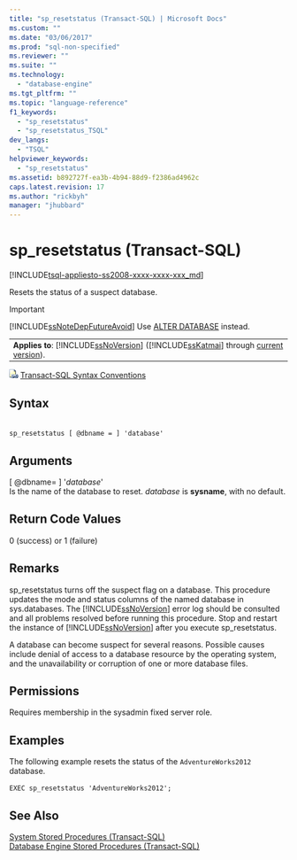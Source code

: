 ```yaml
---
title: "sp_resetstatus (Transact-SQL) | Microsoft Docs"
ms.custom: ""
ms.date: "03/06/2017"
ms.prod: "sql-non-specified"
ms.reviewer: ""
ms.suite: ""
ms.technology: 
  - "database-engine"
ms.tgt_pltfrm: ""
ms.topic: "language-reference"
f1_keywords: 
  - "sp_resetstatus"
  - "sp_resetstatus_TSQL"
dev_langs: 
  - "TSQL"
helpviewer_keywords: 
  - "sp_resetstatus"
ms.assetid: b892727f-ea3b-4b94-88d9-f2386ad4962c
caps.latest.revision: 17
ms.author: "rickbyh"
manager: "jhubbard"
---
```

# sp_resetstatus (Transact-SQL)
[!INCLUDE[tsql-appliesto-ss2008-xxxx-xxxx-xxx_md](../../database-engine/configure/windows/includes/tsql-appliesto-ss2008-xxxx-xxxx-xxx-md.md)]

  Resets the status of a suspect database.  
  
> [!IMPORTANT]  
>  [!INCLUDE[ssNoteDepFutureAvoid](../../database-engine/configure/windows/includes/ssnotedepfutureavoid-md.md)] Use [ALTER DATABASE](../../t-sql/statements/alter-database-transact-sql.md) instead.  
  
||  
|-|  
|**Applies to**: [!INCLUDE[ssNoVersion](../../advanced-analytics/r-services/includes/ssnoversion-md.md)] ([!INCLUDE[ssKatmai](../../analysis-services/data-mining/includes/sskatmai-md.md)] through [current version](http://go.microsoft.com/fwlink/p/?LinkId=299658)).|  
  
 ![Topic link icon](../../database-engine/configure/windows/media/topic-link.gif "Topic link icon") [Transact-SQL Syntax Conventions](../Topic/Transact-SQL%20Syntax%20Conventions%20\(Transact-SQL\).md)  
  
## Syntax  
  
```  
  
sp_resetstatus [ @dbname = ] 'database'  
```  
  
## Arguments  
 [ @dbname= ] '*database*'  
 Is the name of the database to reset. *database* is **sysname**, with no default.  
  
## Return Code Values  
 0 (success) or 1 (failure)  
  
## Remarks  
 sp_resetstatus turns off the suspect flag on a database. This procedure updates the mode and status columns of the named database in sys.databases. The [!INCLUDE[ssNoVersion](../../advanced-analytics/r-services/includes/ssnoversion-md.md)] error log should be consulted and all problems resolved before running this procedure. Stop and restart the instance of [!INCLUDE[ssNoVersion](../../advanced-analytics/r-services/includes/ssnoversion-md.md)] after you execute sp_resetstatus.  
  
 A database can become suspect for several reasons. Possible causes include denial of access to a database resource by the operating system, and the unavailability or corruption of one or more database files.  
  
## Permissions  
 Requires membership in the sysadmin fixed server role.  
  
## Examples  
 The following example resets the status of the `AdventureWorks2012` database.  
  
```  
EXEC sp_resetstatus 'AdventureWorks2012';  
```  
  
## See Also  
 [System Stored Procedures &#40;Transact-SQL&#41;](../../relational-databases/system-stored-procedures/system-stored-procedures-transact-sql.md)   
 [Database Engine Stored Procedures &#40;Transact-SQL&#41;](../../relational-databases/system-stored-procedures/database-engine-stored-procedures-transact-sql.md)  
  
  
